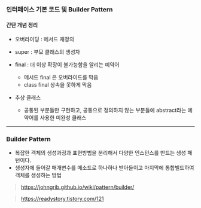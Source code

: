 ### 인터페이스 기본 코드 및 Builder Pattern

#### 간단 개념 정리

- 오버라이딩 : 메서드 재정의
- super : 부모 클래스의 생성자
- final : 더 이상 확장이 불가능함을 알리는 예약어
  - 메서드 final 은 오버라이드를 막음
  - class final 상속을 못하게 막음
  
- 추상 클래스
    - 공통된 부분들만 구현하고, 공통으로 정의하지 않는 부분들에 abstract라는 예약어를 사용한 미완성 클래스



***


### Builder Pattern

* 복잡한 객체의 생성과정과 표현방법을 분리해서 다양한 인스턴스를 만드는 생성 패턴이다.
* 생성자에 들어갈 매개변수를 메소드로 하나하나 받아들이고 마지막에 통합빌드하여 객체를 생성하는 방법

> https://johngrib.github.io/wiki/pattern/builder/ 

> https://readystory.tistory.com/121

 